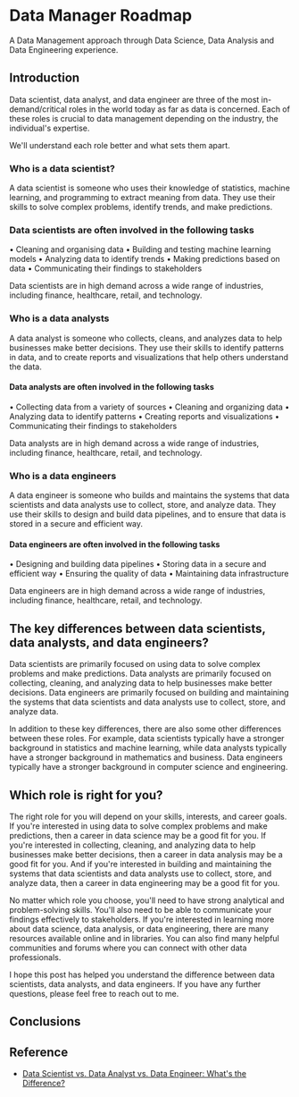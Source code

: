 # Data Manager Roadmap

A Data Management approach through Data Science, Data Analysis and Data Engineering experience.

## Introduction

Data scientist, data analyst, and data engineer are three of the most in-demand/critical roles in the world today as far as data is concerned.
Each of these roles is crucial to data management depending on the industry, the individual's expertise.

We'll understand each role better and what sets them apart.

### Who is a data scientist?

A data scientist is someone who uses their knowledge of statistics, machine learning, and programming to extract meaning from data. They use their skills to solve complex problems, identify trends, and make predictions.

### Data scientists are often involved in the following tasks

• Cleaning and organising data
• Building and testing machine learning models
• Analyzing data to identify trends
• Making predictions based on data
• Communicating their findings to stakeholders

Data scientists are in high demand across a wide range of industries, including finance, healthcare, retail, and technology.

### Who is a  data analysts

A data analyst is someone who collects, cleans, and analyzes data to help businesses make better decisions. They use their skills to identify patterns in data, and to create reports and visualizations that help others understand the data.

#### Data analysts are often involved in the following tasks

• Collecting data from a variety of sources
• Cleaning and organizing data
• Analyzing data to identify patterns
• Creating reports and visualizations
• Communicating their findings to stakeholders

Data analysts are in high demand across a wide range of industries, including finance, healthcare, retail, and technology.

### Who is a data engineers

A data engineer is someone who builds and maintains the systems that data scientists and data analysts use to collect, store, and analyze data. They use their skills to design and build data pipelines, and to ensure that data is stored in a secure and efficient way.

#### Data engineers are often involved in the following tasks

• Designing and building data pipelines
• Storing data in a secure and efficient way
• Ensuring the quality of data
• Maintaining data infrastructure

Data engineers are in high demand across a wide range of industries, including finance, healthcare, retail, and technology.

## The key differences between data scientists, data analysts, and data engineers?

Data scientists are primarily focused on using data to solve complex problems and make predictions. Data analysts are primarily focused on collecting, cleaning, and analyzing data to help businesses make better decisions. Data engineers are primarily focused on building and maintaining the systems that data scientists and data analysts use to collect, store, and analyze data.

In addition to these key differences, there are also some other differences between these roles. For example, data scientists typically have a stronger background in statistics and machine learning, while data analysts typically have a stronger background in mathematics and business. Data engineers typically have a stronger background in computer science and engineering.

## Which role is right for you?

The right role for you will depend on your skills, interests, and career goals. If you're interested in using data to solve complex problems and make predictions, then a career in data science may be a good fit for you. If you're interested in collecting, cleaning, and analyzing data to help businesses make better decisions, then a career in data analysis may be a good fit for you. And if you're interested in building and maintaining the systems that data scientists and data analysts use to collect, store, and analyze data, then a career in data engineering may be a good fit for you.

No matter which role you choose, you'll need to have strong analytical and problem-solving skills. You'll also need to be able to communicate your findings effectively to stakeholders.
If you're interested in learning more about data science, data analysis, or data engineering, there are many resources available online and in libraries. You can also find many helpful communities and forums where you can connect with other data professionals.

I hope this post has helped you understand the difference between data scientists, data analysts, and data engineers. If you have any further questions, please feel free to reach out to me.

## Conclusions

## Reference

* [Data Scientist vs. Data Analyst vs. Data Engineer: What's the Difference?](https://www.linkedin.com/pulse/data-scientist-vs-analyst-engineer-whats-difference-minhazul-abedin/)